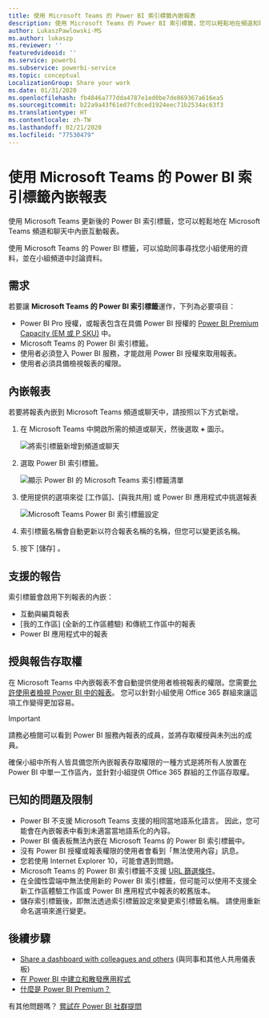 ```yaml
---
title: 使用 Microsoft Teams 的 Power BI 索引標籤內嵌報表
description: 使用 Microsoft Teams 的 Power BI 索引標籤，您可以輕鬆地在頻道和聊天中內嵌互動報表。
author: LukaszPawlowski-MS
ms.author: lukaszp
ms.reviewer: ''
featuredvideoid: ''
ms.service: powerbi
ms.subservice: powerbi-service
ms.topic: conceptual
LocalizationGroup: Share your work
ms.date: 01/31/2020
ms.openlocfilehash: fb4846a777dda4787e1ed0be7de869367a616ea5
ms.sourcegitcommit: b22a9a43f61ed7fc0ced1924eec71b2534ac63f3
ms.translationtype: HT
ms.contentlocale: zh-TW
ms.lasthandoff: 02/21/2020
ms.locfileid: "77530479"
---
```

# <a name="embed-report-with-the-power-bi-tab-for-microsoft-teams"></a>使用 Microsoft Teams 的 Power BI 索引標籤內嵌報表

使用 Microsoft Teams 更新後的 Power BI 索引標籤，您可以輕鬆地在 Microsoft Teams 頻道和聊天中內嵌互動報表。

使用 Microsoft Teams 的 Power BI 標籤，可以協助同事尋找您小組使用的資料，並在小組頻道中討論資料。

## <a name="requirements"></a>需求

若要讓 **Microsoft Teams 的 Power BI 索引標籤**運作，下列為必要項目：

- Power BI Pro 授權，或報表包含在具備 Power BI 授權的 [Power BI Premium Capacity (EM 或 P SKU)](service-premium-what-is.md) 中。
- Microsoft Teams 的 Power BI 索引標籤。
- 使用者必須登入 Power BI 服務，才能啟用 Power BI 授權來取用報表。
- 使用者必須具備檢視報表的權限。

## <a name="embed-your-report"></a>內嵌報表
若要將報表內嵌到 Microsoft Teams 頻道或聊天中，請按照以下方式新增。

1. 在 Microsoft Teams 中開啟所需的頻道或聊天，然後選取 **+** 圖示。

    ![將索引標籤新增到頻道或聊天](media/service-embed-report-microsoft-teams/service-embed-report-microsoft-teams-add.png)

2. 選取 Power BI 索引標籤。

    ![顯示 Power BI 的 Microsoft Teams 索引標籤清單](media/service-embed-report-microsoft-teams/service-embed-report-microsoft-teams-tab.png)

3. 使用提供的選項來從 [工作區]、[與我共用] 或 Power BI 應用程式中挑選報表

    ![Microsoft Teams Power BI 索引標籤設定](media/service-embed-report-microsoft-teams/service-embed-report-microsoft-teams-tab-settings.png)

4. 索引標籤名稱會自動更新以符合報表名稱的名稱，但您可以變更該名稱。 

5. 按下 [儲存]  。

## <a name="supported-reports"></a>支援的報告

索引標籤會啟用下列報表的內嵌：

- 互動與編頁報表
- [我的工作區] (全新的工作區體驗) 和傳統工作區中的報表
- Power BI 應用程式中的報表


## <a name="grant-access-to-reports"></a>授與報告存取權

在 Microsoft Teams 中內嵌報表不會自動提供使用者檢視報表的權限。您需要[允許使用者檢視 Power BI 中的報表](service-share-dashboards.md)。 您可以針對小組使用 Office 365 群組來讓這項工作變得更加容易。 

> [!IMPORTANT]
> 請務必檢閱可以看到 Power BI 服務內報表的成員，並將存取權授與未列出的成員。

確保小組中所有人皆具備您所內嵌報表存取權限的一種方式是將所有人放置在 Power BI 中單一工作區內，並針對小組提供 Office 365 群組的工作區存取權。

## <a name="known-issues-and-limitations"></a>已知的問題及限制

- Power BI 不支援 Microsoft Teams 支援的相同當地語系化語言。 因此，您可能會在內嵌報表中看到未適當當地語系化的內容。
- Power BI 儀表板無法內嵌在 Microsoft Teams 的 Power BI 索引標籤中。
- 沒有 Power BI 授權或報表權限的使用者會看到「無法使用內容」訊息。
- 您若使用 Internet Explorer 10，可能會遇到問題。 <!--You can look at the [browsers support for Power BI](consumer/end-user-browsers.md) and for [Office 365](https://products.office.com/office-system-requirements#Browsers-section). -->
- Microsoft Teams 的 Power BI 索引標籤不支援 [URL 篩選條件](service-url-filters.md)。
- 在全國性雲端中無法使用新的 Power BI 索引標籤，但可能可以使用不支援全新工作區體驗工作區或 Power BI 應用程式中報表的較舊版本。 
- 儲存索引標籤後，即無法透過索引標籤設定來變更索引標籤名稱。 請使用重新命名選項來進行變更。

## <a name="next-steps"></a>後續步驟
- [Share a dashboard with colleagues and others](service-share-dashboards.md) (與同事和其他人共用儀表板)  
- [在 Power BI 中建立和散發應用程式](service-create-distribute-apps.md)  
- [什麼是 Power BI Premium？](service-premium-what-is.md)

有其他問題嗎？ [嘗試在 Power BI 社群提問](https://community.powerbi.com/)

